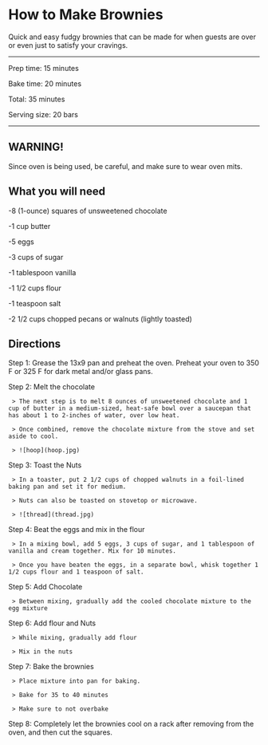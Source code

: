 # How to Make Brownies

Quick and easy fudgy brownies that can be made for when guests are over or even just to satisfy your cravings. 

_________________________________________________________________________________________________________
Prep time: 15 minutes

Bake time: 20 minutes

Total: 35 minutes

Serving size: 20 bars
_________________________________________________________________________________________________________

## WARNING!
Since oven is being used, be careful, and make sure to wear oven mits.

## What you will need

-8 (1-ounce) squares of unsweetened chocolate

-1 cup butter

-5 eggs

-3 cups of sugar

-1 tablespoon vanilla

-1 1/2 cups flour

-1 teaspoon salt

-2 1/2 cups chopped pecans or walnuts (lightly toasted)

## Directions

Step 1: Grease the 13x9 pan and preheat the oven. Preheat your oven to 350 F or 325 F for dark metal and/or glass pans.

Step 2: Melt the chocolate

     > The next step is to melt 8 ounces of unsweetened chocolate and 1 cup of butter in a medium-sized, heat-safe bowl over a saucepan that has about 1 to 2-inches of water, over low heat.

     > Once combined, remove the chocolate mixture from the stove and set aside to cool.

     > ![hoop](hoop.jpg)

Step 3: Toast the Nuts

     > In a toaster, put 2 1/2 cups of chopped walnuts in a foil-lined baking pan and set it for medium.
     
     > Nuts can also be toasted on stovetop or microwave.
     
     > ![thread](thread.jpg)

Step 4: Beat the eggs and mix in the flour
     
     > In a mixing bowl, add 5 eggs, 3 cups of sugar, and 1 tablespoon of vanilla and cream together. Mix for 10 minutes.
     
     > Once you have beaten the eggs, in a separate bowl, whisk together 1 1/2 cups flour and 1 teaspoon of salt.

Step 5: Add Chocolate

     > Between mixing, gradually add the cooled chocolate mixture to the egg mixture

Step 6: Add flour and Nuts

     > While mixing, gradually add flour
     
     > Mix in the nuts

Step 7: Bake the brownies

     > Place mixture into pan for baking.
     
     > Bake for 35 to 40 minutes
     
     > Make sure to not overbake
     
Step 8: Completely let the brownies cool on a rack after removing from the oven, and then cut the squares.
   

